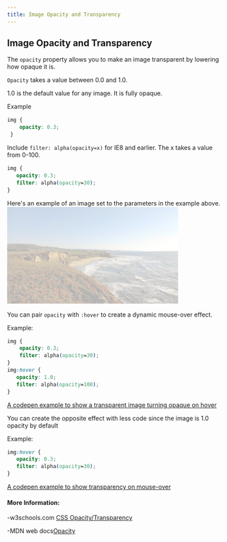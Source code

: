 ```yaml
---
title: Image Opacity and Transparency
---
```

## Image Opacity and Transparency

The ```opacity``` property allows you to make an image transparent by lowering how opaque it is. 

```Opacity``` takes a value between 0.0 and 1.0.

1.0 is the default value for any image. It is fully opaque.

Example
```css
img {
    opacity: 0.3;
 }
 ```
 
Include ```filter: alpha(opacity=x)``` for IE8 and earlier. The x takes a value from 0-100.
```css
img {
   opacity: 0.3;
   filter: alpha(opacity=30);
}
```

Here's an example of an image set to the parameters in the example above.
![image at 30% opacity](https://github.com/lvcoulter/images/blob/master/Opacity30percent.jpg?raw=true)


You can pair ```opacity``` with ```:hover``` to create a dynamic mouse-over effect.

Example:
```css
img {
    opacity: 0.3;
    filter: alpha(opacity=30);
}
img:hover {
   opacity: 1.0;
   filter: alpha(opacity=100);
}
```
[A codepen example to show a transparent image turning opaque on hover](https://codepen.io/lvcoulter/full/JrzxXa/)
<!--I cannot figure out how to embed a Codepen. I would really like to know-->

You can create the opposite effect with less code since the image is 1.0 opacity by default

Example:
```css
img:hover {
   opacity: 0.3;
   filter: alpha(opacity=30);
}
```
[A codepen example to show transparency on mouse-over](https://codepen.io/lvcoulter/full/xXBQoR/)


#### More Information:
-w3schools.com [CSS Opacity/Transparency](https://www.w3schools.com/css/css_image_transparency.asp)

-MDN web docs[Opacity](https://developer.mozilla.org/en-US/docs/Web/CSS/opacity)



